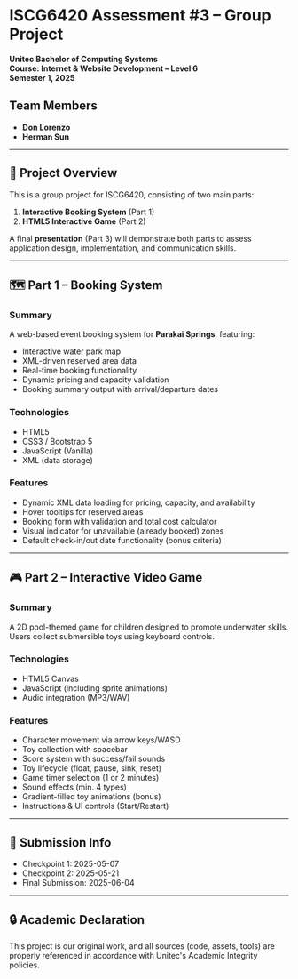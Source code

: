 # ISCG6420 Assessment #3 – Group Project  
**Unitec Bachelor of Computing Systems**  
**Course: Internet & Website Development – Level 6**  
**Semester 1, 2025**

## Team Members
- **Don Lorenzo**
- **Herman Sun**

---

## 📁 Project Overview

This is a group project for ISCG6420, consisting of two main parts:

1. **Interactive Booking System** (Part 1)
2. **HTML5 Interactive Game** (Part 2)

A final **presentation** (Part 3) will demonstrate both parts to assess application design, implementation, and communication skills.

---

## 🗺️ Part 1 – Booking System

### Summary
A web-based event booking system for **Parakai Springs**, featuring:
- Interactive water park map
- XML-driven reserved area data
- Real-time booking functionality
- Dynamic pricing and capacity validation
- Booking summary output with arrival/departure dates

### Technologies
- HTML5
- CSS3 / Bootstrap 5
- JavaScript (Vanilla)
- XML (data storage)

### Features
- Dynamic XML data loading for pricing, capacity, and availability
- Hover tooltips for reserved areas
- Booking form with validation and total cost calculator
- Visual indicator for unavailable (already booked) zones
- Default check-in/out date functionality (bonus criteria)

---

## 🎮 Part 2 – Interactive Video Game

### Summary
A 2D pool-themed game for children designed to promote underwater skills. Users collect submersible toys using keyboard controls.

### Technologies
- HTML5 Canvas
- JavaScript (including sprite animations)
- Audio integration (MP3/WAV)

### Features
- Character movement via arrow keys/WASD
- Toy collection with spacebar
- Score system with success/fail sounds
- Toy lifecycle (float, pause, sink, reset)
- Game timer selection (1 or 2 minutes)
- Sound effects (min. 4 types)
- Gradient-filled toy animations (bonus)
- Instructions & UI controls (Start/Restart)

---

## 📌 Submission Info

- Checkpoint 1: 2025-05-07  
- Checkpoint 2: 2025-05-21  
- Final Submission: 2025-06-04

---

## 🔒 Academic Declaration

This project is our original work, and all sources (code, assets, tools) are properly referenced in accordance with Unitec's Academic Integrity policies.